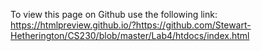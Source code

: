 To view this page on Github use the following link:
  https://htmlpreview.github.io/?https://github.com/Stewart-Hetherington/CS230/blob/master/Lab4/htdocs/index.html
  

